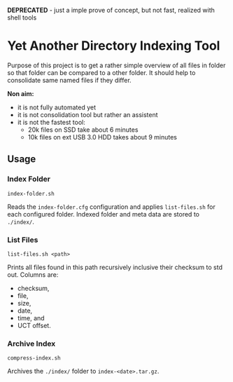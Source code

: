**DEPRECATED** - just a imple prove of concept, but not fast, realized with shell tools


# Yet Another Directory Indexing Tool

Purpose of this project is to get a rather simple overview of all files in folder so that folder can be compared to a other folder.
It should help to consolidate same named files if they differ.

**Non aim:** 
* it is not fully automated yet
* it is not consolidation tool but rather an assistent
* it is not the fastest tool: 
  * 20k files on SSD take about 6 minutes
  * 10k files on ext USB 3.0 HDD takes about 9 minutes 

## Usage

### Index Folder

`index-folder.sh` 

Reads the `index-folder.cfg` configuration and applies `list-files.sh` for each configured folder.
Indexed folder and meta data are stored to `./index/`.

### List Files

`list-files.sh <path>`

Prints all files found in this path recursively inclusive their checksum to std out. 
Columns are: 
* checksum, 
* file, 
* size, 
* date, 
* time, and 
* UCT offset.

### Archive Index

`compress-index.sh`

Archives the `./index/` folder to `index-<date>.tar.gz`.
